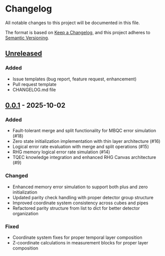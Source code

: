 # Changelog

All notable changes to this project will be documented in this file.

The format is based on [Keep a Changelog](https://keepachangelog.com/en/1.0.0/),
and this project adheres to [Semantic Versioning](https://semver.org/spec/v2.0.0.html).

## [Unreleased]

### Added
- Issue templates (bug report, feature request, enhancement)
- Pull request template
- CHANGELOG.md file

## [0.0.1] - 2025-10-02

### Added
- Fault-tolerant merge and split functionality for MBQC error simulation (#18)
- Zero state initialization implementation with thin layer architecture (#16)
- Logical error rate evaluation with merge and split operations (#15)
- RHG memory logical error rate simulation (#14)
- TQEC knowledge integration and enhanced RHG Canvas architecture (#9)

### Changed
- Enhanced memory error simulation to support both plus and zero initialization
- Updated parity check handling with proper detector group structure
- Improved coordinate system consistency across cubes and pipes
- Refactored parity structure from list to dict for better detector organization

### Fixed
- Coordinate system fixes for proper temporal layer composition
- Z-coordinate calculations in measurement blocks for proper layer composition

[Unreleased]: https://github.com/UTokyo-FT-MBQC/ls-pattern-compile/compare/v0.0.1...HEAD
[0.0.1]: https://github.com/UTokyo-FT-MBQC/ls-pattern-compile/releases/tag/v0.0.1
